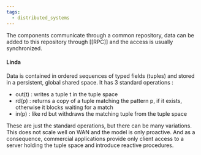 ```yaml
---
tags:
  - distributed_systems
---
```

The components communicate through a common repository, data can be added to this repository through [[RPC]] and the access is usually synchronized.
#### Linda

Data is contained in ordered sequences of typed fields (tuples) and stored in a persistent, global shared space. It has 3 standard operations :
- out(t) : writes a tuple t in the tuple space
- rd(p) : returns a copy of a tuple matching the pattern p, if it exists, otherwise it blocks waiting for a match
- in(p) : like rd but withdraws the matching tuple from the tuple space 

These are just the standard operations, but there can be many variations.
This does not scale well on WAN and the model is only proactive. And as a consequence, commercial applications provide only client access to a server holding the tuple space and introduce reactive procedures.